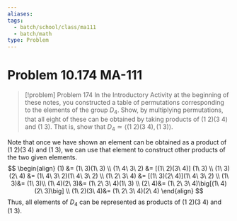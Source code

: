 ```yaml
---
aliases: 
tags:
  - batch/school/class/ma111
  - batch/math
type: Problem
---
```

# Problem 10.174 MA-111

> [!problem] Problem 174
> In the Introductory Activity at the beginning of these notes, you constructed a table of permutations corresponding to the elements of the group $D_{4}$. Show, by multiplying permutations, that all eight of these can be obtained by taking products of $(1\ 2)(3\ 4)$ and $(1\ 3)$. That is, show that $D_{4}\simeq \langle (1\ 2)(3\ 4), (1\ 3)\rangle$.

Note that once we have shown an element can be obtained as a product of $(1\ 2)(3\ 4)$ and $(1\ 3)$, we can use that element to construct other products of the two given elements.
$$
\begin{align}
(1) &= (1\ 3)(1\ 3) \\
(1\ 4\ 3\ 2) &= [(1\ 2)(3\ 4)] (1\ 3)  \\
(1\ 3)(2\ 4) &= (1\ 4\ 3\ 2)(1\ 4\ 3\ 2) \\
(1\ 2\ 3\ 4) &= [(1\ 3)(2\ 4)](1\ 4\ 3\ 2) \\
(1\ 3)&= (1\ 3)\\
(1\ 4)(2\ 3)&= (1\ 2\ 3\ 4)(1\ 3) \\
(2\ 4)&= (1\ 2\ 3\ 4)\big[(1\ 4)(2\ 3)\big] \\
(1\ 2)(3\ 4)&= (1\ 2\ 3\ 4)(2\ 4)
\end{align}
$$
Thus, all elements of $D_{4}$ can be represented as products of $(1\ 2)(3\ 4)$ and $(1\ 3)$.

